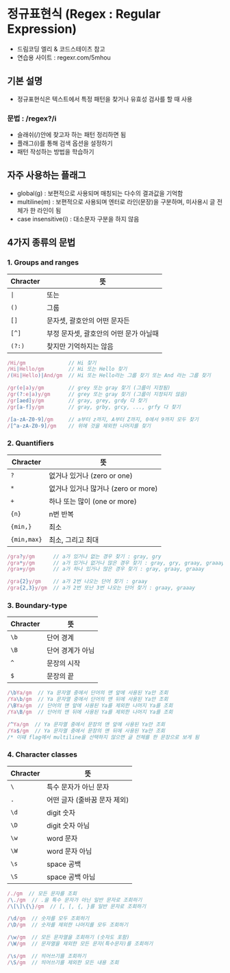 # 정규표현식 (Regex : Regular Expression)
- 드림코딩 엘리 & 코드스테이츠 참고
- 연습용 사이트 : regexr.com/5mhou

## 기본 설명
- 정규표현식은 텍스트에서 특정 패턴을 찾거나 유효성 검사를 할 때 사용

### 문법 : /regex?/i
- 슬래쉬(/)안에 찾고자 하는 패턴 정리하면 됨
- 플래그(i)를 통해 검색 옵션을 설정하기
- 패턴 작성하는 방법을 학습하기

## 자주 사용하는 플래그
- global(g) : 보편적으로 사용되며 매칭되는 다수의 결과값을 기억함
- multiline(m) : 보편적으로 사용되며 엔터로 라인(문장)을 구분하며, 미사용시 글 전체가 한 라인이 됨
- case insensitive(i) : 대소문자 구분을 하지 않음

## 4가지 종류의 문법

### 1. Groups and ranges

| Chracter | 뜻                                     |
| -------- | -------------------------------------- |
| `\|`     | 또는                                   |
| `()`     | 그룹                                   |
| `[]`     | 문자셋, 괄호안의 어떤 문자든           |
| `[^]`    | 부정 문자셋, 괄호안의 어떤 문가 아닐때 |
| `(?:)`   | 찾지만 기억하지는 않음                 |

```js
/Hi/gm              // Hi 찾기
/Hi|Hello/gm        // Hi 또는 Hello 찾기
/(Hi|Hello)|And/gm  // Hi 또는 Hello라는 그룹 찾기 또는 And 라는 그룹 찾기

/gr(e|a)y/gm        // grey 또는 gray 찾기 (그룹이 지정됨)
/gr(?:e|a)y/gm      // grey 또는 gray 찾기 (그룹이 지정되지 않음)
/gr[aed]y/gm        // gray, grey, grdy 다 찾기
/gr[a-f]y/gm        // gray, grby, grcy, ..., grfy 다 찾기

/[a-zA-Z0-9]/gm     // a부터 z까지, A부터 Z까지, 0에서 9까지 모두 찾기
/[^a-zA-Z0-9]/gm    // 위에 것을 제외한 나머지를 찾기
```

### 2. Quantifiers

| Chracter    | 뜻                                  |
| ----------- | ----------------------------------- |
| `?`         | 없거나 있거나 (zero or one)         |
| `*`         | 없거나 있거나 많거나 (zero or more) |
| `+`         | 하나 또는 많이 (one or more)        |
| `{n}`       | n번 반복                            |
| `{min,}`    | 최소                                |
| `{min,max}` | 최소, 그리고 최대                   |

```js
/gra?y/gm      // a가 있거나 없는 경우 찾기 : gray, gry
/gra*y/gm      // a가 있거나 없거나 많은 경우 찾기 : gray, gry, graay, graaay
/gra+y/gm      // a가 하나 있거나 많은 경우 찾기 : gray, graay, graaay

/gra{2}y/gm    // a가 2번 나오는 단어 찾기 : graay
/gra{2,3}y/gm  // a가 2번 또난 3번 나오는 단어 찾기 : graay, graaay
```

### 3. Boundary-type

| Chracter | 뜻               |
| -------- | ---------------- |
| `\b`     | 단어 경계        |
| `\B`     | 단어 경계가 아님 |
| `^`      | 문장의 시작      |
| `$`      | 문장의 끝        |

```js
/\bYa/gm  // Ya 문자열 중에서 단어의 맨 앞에 사용된 Ya만 조회
/Ya\b/gm  // Ya 문자열 중에서 단어의 맨 뒤에 사용된 Ya만 조회
/\BYa/gm  // 단어의 맨 앞에 사용된 Ya를 제외한 나머지 Ya를 조회
/Ya\B/gm  // 단어의 맨 뒤에 사용된 Ya를 제외한 나머지 Ya를 조회

/^Ya/gm  // Ya 문자열 중에서 문장의 맨 앞에 사용된 Ya만 조회
/Ya$/gm  // Ya 문자열 중에서 문장의 맨 뒤에 사용된 Ya만 조회
/* 이때 flag에서 multiline을 선택하지 않으면 글 전체를 한 문장으로 보게 됨
```

### 4. Character classes

| Chracter | 뜻                           |
| -------- | ---------------------------- |
| `\`      | 특수 문자가 아닌 문자        |
| `.`      | 어떤 글자 (줄바꿈 문자 제외) |
| `\d`     | digit 숫자                   |
| `\D`     | digit 숫자 아님              |
| `\w`     | word 문자                    |
| `\W`     | word 문자 아님               |
| `\s`     | space 공백                   |
| `\S`     | space 공백 아님              |

```js
/./gm  // 모든 문자를 조회 
/\./gm  // .을 특수 문자가 아닌 일반 문자로 조회하기
/\[\]\{\}/gm  // [, [, {, }를 일반 문자로 조회하기

/\d/gm  // 숫자를 모두 조회하기
/\D/gm  // 숫자를 제외한 나머지를 모두 조회하기

/\w/gm  // 모든 문자열을 조회하기 (숫자도 포함)
/\W/gm  // 문자열을 제외한 모든 문자(특수문자)를 조회하기

/\s/gm  // 띄어쓰기를 조회하기
/\S/gm  // 띄어쓰기를 제외한 모든 내용 조회
```
